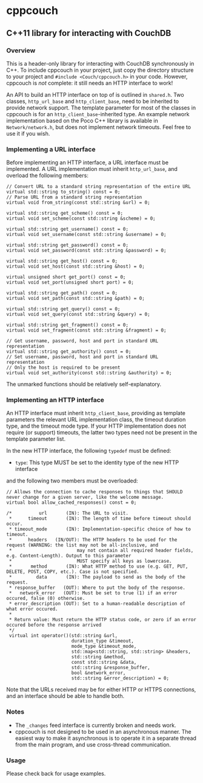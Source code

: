 # cppcouch
## C++11 library for interacting with CouchDB
### Overview

This is a header-only library for interacting with CouchDB synchronously in C++. To include cppcouch in your project, just copy the directory structure to your project and `#include <Couch/cppcouch.h>` in your code. However, cppcouch is *not* complete: it still needs an HTTP interface to work!

An API to build an HTTP interface on top of is outlined in `shared.h`. Two classes, `http_url_base` and `http_client_base`, need to be inherited to provide network support. The template parameter for most of the classes in cppcouch is for an `http_client_base`-inherited type. An example network implementation based on the Poco C++ library is available in `Network/network.h`, but does not implement network timeouts. Feel free to use it if you wish.

### Implementing a URL interface

Before implementing an HTTP interface, a URL interface must be implemented. A URL implementation must inherit `http_url_base`, and overload the following members:

    // Convert URL to a standard string representation of the entire URL
    virtual std::string to_string() const = 0;
    // Parse URL from a standard string representation
    virtual void from_string(const std::string &url) = 0;

    virtual std::string get_scheme() const = 0;
    virtual void set_scheme(const std::string &scheme) = 0;

    virtual std::string get_username() const = 0;
    virtual void set_username(const std::string &username) = 0;

    virtual std::string get_password() const = 0;
    virtual void set_password(const std::string &password) = 0;

    virtual std::string get_host() const = 0;
    virtual void set_host(const std::string &host) = 0;

    virtual unsigned short get_port() const = 0;
    virtual void set_port(unsigned short port) = 0;

    virtual std::string get_path() const = 0;
    virtual void set_path(const std::string &path) = 0;

    virtual std::string get_query() const = 0;
    virtual void set_query(const std::string &query) = 0;

    virtual std::string get_fragment() const = 0;
    virtual void set_fragment(const std::string &fragment) = 0;

    // Get username, password, host and port in standard URL representation
    virtual std::string get_authority() const = 0; 
    // Set username, password, host and port in standard URL representation
    // Only the host is required to be present
    virtual void set_authority(const std::string &authority) = 0;
    
The unmarked functions should be relatively self-explanatory.

### Implementing an HTTP interface

An HTTP interface must inherit `http_client_base`, providing as template parameters the relevant URL implementation class, the timeout duration type, and the timeout mode type. If your HTTP implementation does not require (or support) timeouts, the latter two types need not be present in the template parameter list.

In the new HTTP interface, the following `typedef` must be defined:

  - `type`: This type MUST be set to the identity type of the new HTTP interface
  
and the following two members must be overloaded:

    // Allows the connection to cache responses to things that SHOULD never change for a given server, like the welcome message.
    virtual bool allow_cached_responses() const = 0;
    
    /*          url       (IN): The URL to visit.
     *      timeout       (IN): The length of time before timeout should occur.
     * timeout_mode       (IN): Implementation-specific choice of how to timeout.
     *      headers   (IN/OUT): The HTTP headers to be used for the request (WARNING: the list may not be all-inclusive, and
     *                        may not contain all required header fields, e.g. Content-Length). Output to this parameter
     *                        MUST specify all keys as lowercase.
     *       method       (IN): What HTTP method to use (e.g. GET, PUT, DELETE, POST, COPY, etc.). Case is not specified.
     *         data       (IN): The payload to send as the body of the request.
     * response_buffer   (OUT): Where to put the body of the response.
     *   network_error   (OUT): Must be set to true (1) if an error occured, false (0) otherwise.
     * error_description (OUT): Set to a human-readable description of what error occured.
     *
     * Return value: Must return the HTTP status code, or zero if an error occured before the response arrived
     */
     virtual int operator()(std::string &url,
                            duration_type &timeout,
                            mode_type &timeout_mode,
                            std::map<std::string, std::string> &headers,
                            std::string &method,
                            const std::string &data,
                            std::string &response_buffer,
                            bool &network_error,
                            std::string &error_description) = 0;
                            
Note that the URLs received may be for either HTTP or HTTPS connections, and an interface should be able to handle both.

### Notes

  - The `_changes` feed interface is currently broken and needs work.
  - cppcouch is not designed to be used in an asynchronous manner. The easiest way to make it asynchronous is to operate it in a separate thread from the main program, and use cross-thread communication.

### Usage

Please check back for usage examples.
